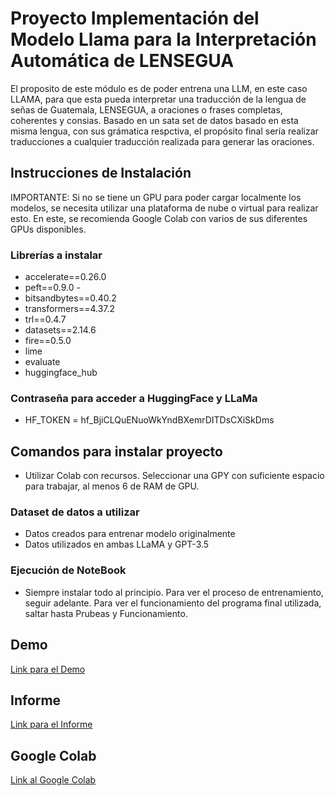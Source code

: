 # Proyecto Implementación del Modelo Llama para la Interpretación Automática de LENSEGUA

El proposito de este módulo es de poder entrena una LLM, en este caso LLAMA, para que esta pueda interpretar una traducción de la lengua de señas de Guatemala, LENSEGUA, a oraciones o frases completas, coherentes y consias. Basado en un sata set de datos basado en esta misma lengua, con sus grámatica respctiva, el propósito final sería realizar traducciones a cualquier traducción realizada para generar las oraciones.

## Instrucciones de Instalación
IMPORTANTE: Si no se tiene un GPU para poder cargar localmente los modelos, se necesita utilizar una plataforma de nube o virtual para realizar esto. En este, se recomienda Google Colab con varios de sus diferentes GPUs disponibles.

### Librerías a instalar
- accelerate==0.26.0 
- peft==0.9.0 -
- bitsandbytes==0.40.2 
- transformers==4.37.2 
- trl==0.4.7 
- datasets==2.14.6 
- fire==0.5.0 
- lime
- evaluate
- huggingface_hub

### Contraseña para acceder a HuggingFace y LLaMa
- HF_TOKEN = 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

## Comandos para instalar proyecto
- Utilizar Colab con recursos. Seleccionar una GPY con suficiente espacio para trabajar, al menos 6 de RAM de GPU.

### Dataset de datos a utilizar
- Datos creados para entrenar modelo originalmente
- Datos utilizados en ambas LLaMA y GPT-3.5

### Ejecución de NoteBook
- Siempre instalar todo al principio. Para ver el proceso de entrenamiento, seguir adelante. Para ver el funcionamiento del programa final utilizada, saltar hasta Prubeas y Funcionamiento.

## Demo
[Link para el Demo](https://github.com/Roberto-VC/PG-2024-20441/blob/main/Implementaci%C3%B3n%20del%20Modelo%20Llama%20para%20la%20Interpretaci%C3%B3n%20Autom%C3%A1tica%20de%20LENSEGUA/demo/demo.mp4)

## Informe
[Link para el Informe](https://github.com/Roberto-VC/PG-2024-20441/blob/main/Implementaci%C3%B3n%20del%20Modelo%20Llama%20para%20la%20Interpretaci%C3%B3n%20Autom%C3%A1tica%20de%20LENSEGUA/docs/Informe.pdf)

## Google Colab
[Link al Google Colab](https://colab.research.google.com/drive/1VbR9pUMkIEgJlFTuWFnjTiIqU9Pmf-HM)



